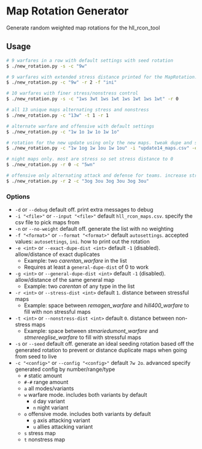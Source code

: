 # Map Rotation Generator

Generate random weighted map rotations for the hll_rcon_tool

## Usage

```sh
# 9 warfares in a row with default settings with seed rotation
$ ./new_rotation.py -s -c "9w"

# 9 warfares with extended stress distance printed for the MapRotation.ini file
$ ./new_rotation.py -c "9w" -r 2 -f "ini"

# 10 warfares with finer stress/nonstress control
$ ./new_rotation.py -s -c "1ws 3wt 1ws 1wt 1ws 1wt 1ws 1wt" -r 0

# all 13 unique maps alternating stress and nonstress
$ ./new_rotation.py -c "13w" -t 1 -r 1

# alternate warfare and offensive with default settings
$ ./new_rotation.py -c "1w 1o 1w 1o 1w 1o"

# rotation for the new update using only the new maps. tweak dupe and stress options
$ ./new_rotation.py -c "1w 1og 1w 1ou 1w 1ou" -i "update14_maps.csv" -e 1 -g 1

# night maps only. most are stress so set stress distance to 0
$ ./new_rotation.py -r 0 -c "5wn"

# offensive only alternating attack and defense for teams. increase stress map distance to 2
$ ./new_rotation.py -r 2 -c "3og 3ou 3og 3ou 3og 3ou"
```

### Options

- `-d` or `--debug` default off. print extra messages to debug
- `-i "<file>"` or `--input "<file>"` default `hll_rcon_maps.csv`. specify the csv file to pick maps from 
- `-n` or `--no-weight` default off. generate the list with no weighting
- `-f "<format>"` or `--format "<format>"` default `autosettings`. accepted values: `autosettings`, `ini`. how to print out the rotation
- `-e <int>` or `--exact-dupe-dist <int>` default `-1` (disabled). allow/distance of exact duplicates
    - Example: two *carentan_warfare* in the list
	- Requires at least a `general-dupe-dist` of 0 to work
- `-g <int>` or `--general-dupe-dist <int>` default `-1` (disabled). allow/distance of the same general map
	- Example: two *carentan* of any type in the list
- `-r <int>` or `--stress-dist <int>` default `1`. distance between stressful maps
	- Example: space between *remagen_warfare* and *hill400_warfare* to fill with non stressful maps
- `-t <int>` or `--nonstress-dist <int>` default `0`. distance between non-stress maps
	- Example: space between *stmariedumont_warfare* and *stmereeglise_warfare* to fill with stressful maps
- `-s` or `--seed` default off. generate an ideal seeding rotation based off the generated rotation to prevent or distance duplicate maps when going from seed to live
- `-c "<config>"` or  `--config "<config>"` default `7w 2o`. advanced specify generated config by number/range/type
    - `#` static amount
	- `#-#` range amount
	- `a` all modes/variants
    - `w` warfare mode. includes both variants by default
		- `d` day variant
		- `n` night variant
	- `o` offensive mode. includes both variants by default
	    - `g` axis attacking variant
		- `u` allies attacking variant
	- `s` stress map
	- `t` nonstress map